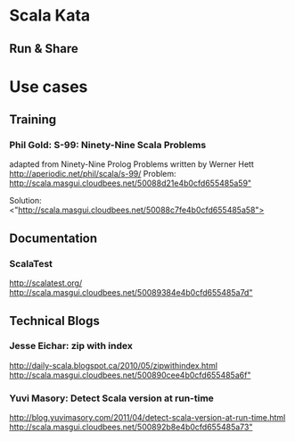 # Scala Kata
## __Run__ & __Share__

# Use cases
## Training
### Phil Gold: S-99: Ninety-Nine Scala Problems
adapted from Ninety-Nine Prolog Problems written by Werner Hett
<http://aperiodic.net/phil/scala/s-99/>
Problem:
<http://scala.masgui.cloudbees.net/50088d21e4b0cfd655485a59">

Solution:
<"http://scala.masgui.cloudbees.net/50088c7fe4b0cfd655485a58">

## Documentation
### ScalaTest
<http://scalatest.org/>
<http://scala.masgui.cloudbees.net/50089384e4b0cfd655485a7d">

## Technical Blogs
### Jesse Eichar: zip with index
<http://daily-scala.blogspot.ca/2010/05/zipwithindex.html>
<http://scala.masgui.cloudbees.net/500890cee4b0cfd655485a6f">

### Yuvi Masory: Detect Scala version at run-time
<http://blog.yuvimasory.com/2011/04/detect-scala-version-at-run-time.html>
<http://scala.masgui.cloudbees.net/500892b8e4b0cfd655485a73">
